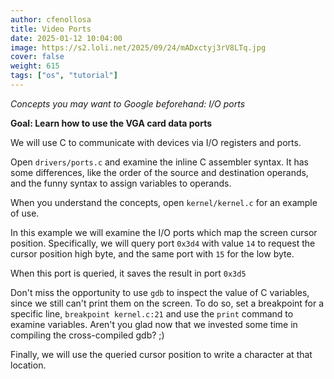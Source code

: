 ```yaml
---
author: cfenollosa  
title: Video Ports
date: 2025-01-12 10:04:00
image: https://s2.loli.net/2025/09/24/mADxctyj3rV8LTq.jpg
cover: false
weight: 615
tags: ["os", "tutorial"]
---
```


*Concepts you may want to Google beforehand: I/O ports*

**Goal: Learn how to use the VGA card data ports**

We will use C to communicate with devices via I/O registers and ports.

Open `drivers/ports.c` and examine the inline C assembler syntax. It has
some differences, like the order of the source and destination operands,
and the funny syntax to assign variables to operands.

When you understand the concepts, open `kernel/kernel.c` for an example
of use.

In this example we will examine the I/O ports which map the screen cursor
position. Specifically, we will query port `0x3d4` with value `14` to request
the cursor position high byte, and the same port with `15` for the low byte.

When this port is queried, it saves the result in port `0x3d5`

Don't miss the opportunity to use `gdb` to inspect the value of C variables,
since we still can't print them on the screen. To do so, set a breakpoint
for a specific line, `breakpoint kernel.c:21` and use the `print` command
to examine variables. Aren't you glad now that we invested some time in
compiling the cross-compiled gdb? ;)

Finally, we will use the queried cursor position to write a character
at that location.